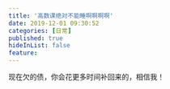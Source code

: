 ```yaml
---
title: '高数课绝对不能睡啊啊啊啊'
date: 2019-12-01 09:30:52
categories: [日常]
published: true
hideInList: false
feature: 
---
```

现在欠的债，你会花更多时间补回来的，相信我！